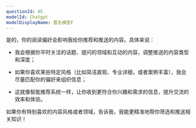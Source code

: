 ```yaml
---
questionId: 45
modelId: Chatgpt
modelDisplayName: 匿名模型F
---
```

是的，你的阅读偏好会影响我给你推荐和推送的内容。具体来说：

- 我会根据你平时关注的话题、提问的领域和互动的内容，调整推送的内容类型和深度；
    
- 如果你喜欢某些特定风格（比如简洁直观、专业详细，或者案例丰富），我会尽量匹配你的偏好来组织信息；
    
- 这就像智能推荐系统一样，让你收到更符合你兴趣和需求的信息，提升交流的效率和体验。
    

如果你有特别喜欢的内容风格或者领域，告诉我，我能更精准地帮你筛选和推送相关知识！